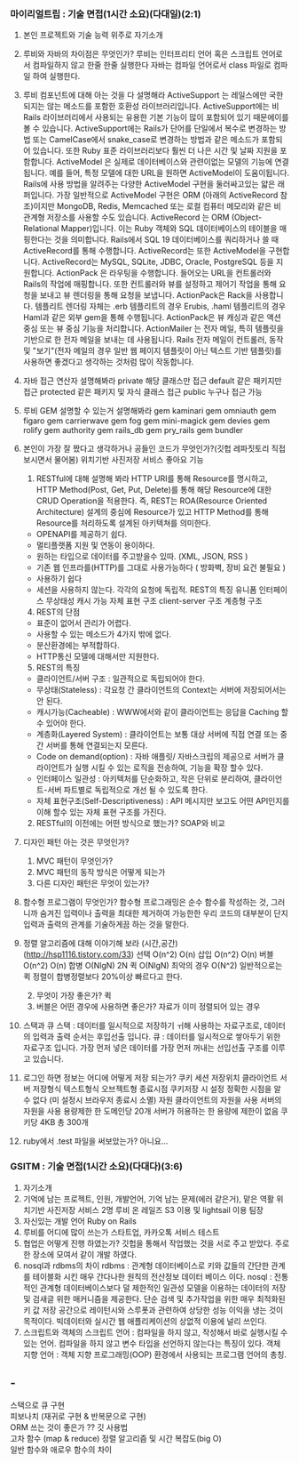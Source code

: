 ### 마이리얼트립 : 기술 면접(1시간 소요)(다대일)(2:1)

1. 본인 프로젝트와 기술 능력 위주로 자기소개

2. 루비와 자바의 차이점은 무엇인가?
	루비는 인터프리티 언어 혹은 스크립트 언어로서 컴파일하지 않고 한줄 한줄 실행한다
	자바는 컴파일 언어로서 class 파일로 컴파일 하여 실행한다.

3. 루비 컴포넌트에 대해 아는 것을 다 설명해라
	ActiveSupport 는 레일스에만 국한되지는 않는 메소드를 포함한 호환성 라이브러리입니다. ActiveSupport에는 비 Rails 라이브러리에서 사용되는 유용한 기본 기능이 많이 포함되어 있기 때문에이를 볼 수 있습니다. ActiveSupport에는 Rails가 단어를 단일에서 복수로 변경하는 방법 또는 CamelCase에서 snake_case로 변경하는 방법과 같은 메소드가 포함되어 있습니다. 또한 Ruby 표준 라이브러리보다 훨씬 더 나은 시간 및 날짜 지원을 포함합니다.
	ActiveModel 은 실제로 데이터베이스와 관련이없는 모델의 기능에 연결됩니다. 예를 들어, 특정 모델에 대한 URL을 원하면 ActiveModel이 도움이됩니다. Rails에 사용 방법을 알려주는 다양한 ActiveModel 구현을 둘러싸고있는 얇은 래퍼입니다. 가장 일반적으로 ActiveModel 구현은 ORM (아래의 ActiveRecord 참조)이지만 MongoDB, Redis, Memcached 또는 로컬 컴퓨터 메모리와 같은 비 관계형 저장소를 사용할 수도 있습니다.
	ActiveRecord 는 ORM (Object-Relational Mapper)입니다. 이는 Ruby 객체와 SQL 데이터베이스의 테이블을 매핑한다는 것을 의미합니다. Rails에서 SQL 19 데이터베이스를 쿼리하거나 쓸 때 ActiveRecord를 통해 수행합니다. 
	ActiveRecord는 또한 ActiveModel을 구현합니다. ActiveRecord는 MySQL, SQLite, JDBC, Oracle, PostgreSQL 등을 지원합니다.
	ActionPack 은 라우팅을 수행합니다. 들어오는 URL을 컨트롤러와 Rails의 작업에 매핑합니다. 또한 컨트롤러와 뷰를 설정하고 제어기 작업을 통해 요청을 보내고 뷰 렌더링을 통해 요청을 보냅니다. ActionPack은 Rack을 사용합니다. 템플리트 렌더링 자체는 .erb 템플리트의 경우 Erubis, .haml 템플리트의 경우 Haml과 같은 외부 gem을 통해 수행됩니다. ActionPack은 뷰 캐싱과 같은 액션 중심 또는 뷰 중심 기능을 처리합니다.
	ActionMailer 는 전자 메일, 특히 템플릿을 기반으로 한 전자 메일을 보내는 데 사용됩니다. Rails 전자 메일이 컨트롤러, 동작 및 "보기"(전자 메일의 경우 일반 웹 페이지 템플릿이 아닌 텍스트 기반 템플릿)를 사용하면 좋겠다고 생각하는 것처럼 많이 작동합니다.
4. 자바 접근 연산자 설명해봐라
	private 해당 클래스만 접근
	default 같은 패키지만 접근
	protected 같은 패키지 및 자식 클래스 접근
	public 누구나 접근 가능
5. 루비 GEM 설명할 수 있는거 설명해봐라
	gem kaminari
	gem omniauth
	gem figaro
	gem carrierwave
	gem fog
	gem mini-magick
	gem devies
	gem rolify
	gem authority
	gem rails_db
	gem pry_rails
	gem bundler
6. 본인이 가장 잘 짰다고 생각하거나 공들인 코드가 무엇인가?(깃헙 레파짓토리 직접 보시면서 물어봄)
	위치기반 사진저장 서비스 좋아요 기능
   1. RESTful에 대해 설명해 봐라
   	HTTP URI를 통해 Resource를 명시하고, HTTP Method(Post, Get, Put, Delete)를 통해 해당 Resource에 대한 CRUD Operation을 적용한다. 즉, REST는 ROA(Resource Oriented Architecture) 설계의 중심에 Resource가 있고 HTTP Method를 통해 Resource를 처리하도록 설계된 아키텍쳐를 의미한다.
   	- OPENAPI를 제공하기 쉽다.
	- 멀티플랫폼 지원 및 연동이 용이하다.
	- 원하는 타입으로 데이터를 주고받을수 있따. (XML, JSON, RSS )
	- 기존 웹 인프라를(HTTP)를 그대로 사용가능하다 ( 방화벽, 장비 요건 불필요 )
	- 사용하기 쉽다
	- 세션을 사용하지 않는다. 각각의 요청에 독립적.
	REST의 특징
	유니폼 인터페이스
	무상태성
	 캐시 가능
	 자체 표현 구조
	 client-server 구조
	 계층형 구조
	4) REST의 단점
	- 표준이 없어서 관리가 어렵다.
	- 사용할 수 있는 메소드가 4가지 밖에 없다.
	- 분산환경에는 부적합하다.
	- HTTP통신 모델에 대해서만 지원한다.
	5) REST의 특징
	- 클라이언트/서버 구조 : 일관적으로 독립되어야 한다.
	- 무상태(Stateless) : 각요청 간 클라이언트의 Context는 서버에 저장되어서는 안 된다.
	- 캐시가능(Cacheable) : WWW에서와 같이 클라이언트는 응답을 Caching 할 수 있어야 한다.
	- 계층화(Layered System) : 클라이언트는 보통 대상 서버에 직접 연결 또는 중간 서버를 통해 연결되는지 모른다.
	- Code on demand(option) : 자바 애플릿/ 자바스크립의 제공으로 서버가 클라이언트가 실행 시킬 수 있는 로직을 전송하여, 기능을 확장 할수 있다.
	- 인터페이스 일관성 : 아키텍처를 단순화하고, 작은 단위로 분리하여, 클라이언트-서버 파트별로 독립적으로 개선 될 수 있도록 한다.
	- 자체 표현구조(Self-Descriptiveness) : API 메시지만 보고도 어떤 API인지를 이해 할수 있는 자체 표현 구조를 가진다.
   2. RESTful의 이전에는 어떤 방식으로 했는가?
   	SOAP와 비교
7. 디자인 패턴 아는 것은 무엇인가?
    1. MVC 패턴이 무엇인가?
    2. MVC 패턴의 동작 방식은 어떻게 되는가
    3. 다른 디자인 패턴은 무엇이 있는가?
8. 함수형 프로그램이 무엇인가?
	함수형 프로그래밍은 순수 함수를 작성하는 것, 그러니까 숨겨진 입력이나 출력을 최대한 제거하여 가능한한 우리 코드의 대부분이 단지 입력과 출력의 관계를 기술하게끔 하는 것을 말한다.
9. 정렬 알고리즘에 대해 이야기해 보라 (시간,공간)  (http://hsp1116.tistory.com/33)
	선택		O(n^2)		O(n)
	삽입		O(n^2)		O(n)
	버블 		O(n^2)		O(n)
	합병		O(NlgN)		2N
	퀵		O(NlgN) 최악의 경우 O(N^2) 일반적으로는 퀵 정렬이 합병정렬보다 20%이상 빠르다고 한다.

	2. 무엇이 가장 좋은가?
		퀵
	3. 버블은 어떤 경우에 사용하면 좋은가?
		자료가 이미 정렬되어 있는 경우
10. 스택과 큐
	스택 : 데이터를 일시적으로 저장하기 ㅟ해 사용하는 자료구조로, 데이터의 입력과 출력 순서는 후입선출 입니다.
	큐 : 데이터를 일시적으로 쌓아두기 위한 자료구조 입니다. 가장 먼저 넣은 데이터를 가장 먼저 꺼내는 선입선출 구조를 이루고 있습니다.
11. 로그인 하면 정보는 어디에 어떻게 저장 되는가?
			쿠키								세션
저장위치		클라이언트 						서버
저장형식		텍스트형식							오브젝트형
종료시점		쿠키저장 시 설정 					정확한 시점을 알 수 없다
			(미 설정시 브라우저 종료시 소멸)
자원			클라이언트의 자원을 사용 				서버의 자원을 사용
용량제한		한 도메인당 20개					서버가 허용하는 한 용량에 제한이 없음
			쿠키당 4KB
			총 300개
12. ruby에서 .test 파일을 써보았는가?
	아니요...

### GSITM : 기술 면접(1시간 소요)(다대다)(3:6)
1. 자기소개
2. 기억에 남는 프로젝트, 인원, 개발언어, 기억 남는 문제(에러 같은거), 맡은 역활
	위치기반 사진저장 서비스
	2명
	루비 온 레일즈
	S3 이용 및 lightsail 이용
	팀장
3. 자신있는 개발 언어
	Ruby on Rails
4. 루비를 어디에 많이 쓰는가
	스타트업, 카카오톡 서비스 테스트
5. 협업은 어떻게 진행 하였는가?
	깃헙을 통해서 작업했는 것을 서로 주고 받았다. 주로 한 장소에 모여서 같이 개발 하였다.
6. nosql과 rdbms의 차이
	rdbms : 관계형 데이터베이스로 키와 값들의 간단한 관계를 테이블화 시킨 매우 간다나한 원칙의 전산정보 데이터 베이스 이다.
	nosql : 전통적인 관계형 데이터베이스보다 덜 제한적인 일관성 모델을 이용하는 데이터의 저장 및 검새글 위한 매커니즘을 제공한다.  단순 검색 및 추가작업을 위한 매우 최적화된 키 값 저장 공간으로 레이턴시와 스루폿과 관련하여 상당한 성능 이익을 냉는 것이 목적이다. 빅데이터와 실시간 웹 애플리케이션의 상없적 이용에 널리 쓰인다.
7. 스크립트와 객체의 
	스크립트 언어 : 컴파일을 하지 않고, 작성해서 바로 실행시킬 수 있는 언어. 컴파일을 하지 않고 변수 타입을 선언하지 않는다는 특징이 있다.
	객체 지향 언어 : 객체 지향 프로그래밍(OOP) 환경에서 사용되는 프로그램 언어의 총칭. 

## -
스택으로 큐 구현  
피보나치 (재귀로 구현 & 반복문으로 구현)   
ORM 쓰는 것이 좋은가 ??
깃 사용법  
고차 함수 (map & reduce)
정렬 알고리즘 및 시간 복잡도(big O)  
일반 함수와 애로우 함수의 차이  

